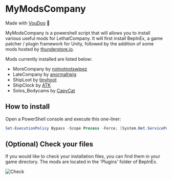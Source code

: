# MyModsCompany

Made with [VouDoo](https://github.com/VouDoo) :wrench:

MyModsCompany is a powershell script that will allows you to install various useful mods for LethalCompany. It will first install BepInEx, a game patcher / plugin framework for Unity, followed by the addition of some mods hosted by [thunderstore.io](https://thunderstore.io/).

Mods currently installed are listed below:

- MoreCompany by [notnotnotswipez](https://thunderstore.io/c/lethal-company/p/notnotnotswipez/MoreCompany/)
- LateCompany by [anormaltwig](https://thunderstore.io/c/lethal-company/p/anormaltwig/LateCompany/)
- ShipLoot by [tinyhoot](https://thunderstore.io/c/lethal-company/p/tinyhoot/ShipLoot/)
- ShipClock by [ATK](https://thunderstore.io/c/lethal-company/p/ATK/ShipClock/)
- Solos_Bodycams by [CapyCat](https://thunderstore.io/c/lethal-company/p/CapyCat/Solos_Bodycams/v/1.0.3/)

## How to install

Open a PowerShell console and execute this one-liner:

```powershell
Set-ExecutionPolicy Bypass -Scope Process -Force; [System.Net.ServicePointManager]::SecurityProtocol = [System.Net.ServicePointManager]::SecurityProtocol -bor 3072; iex ((New-Object System.Net.WebClient).DownloadString('https://raw.githubusercontent.com/Indaclouds/LethalCompanyInstallMods/main/Install-ModsCompany.ps1'))
```

## (Optional) Check your files

If you would like to check your installation files, you can find them in your game directory. The mods are located in the 'Plugins' folder of BepInEx.

![Check](https://github.com/Indaclouds/LethalCompanyInstallMods/assets/66850779/207efa58-edda-4922-bb98-15d1679b2a9d)
